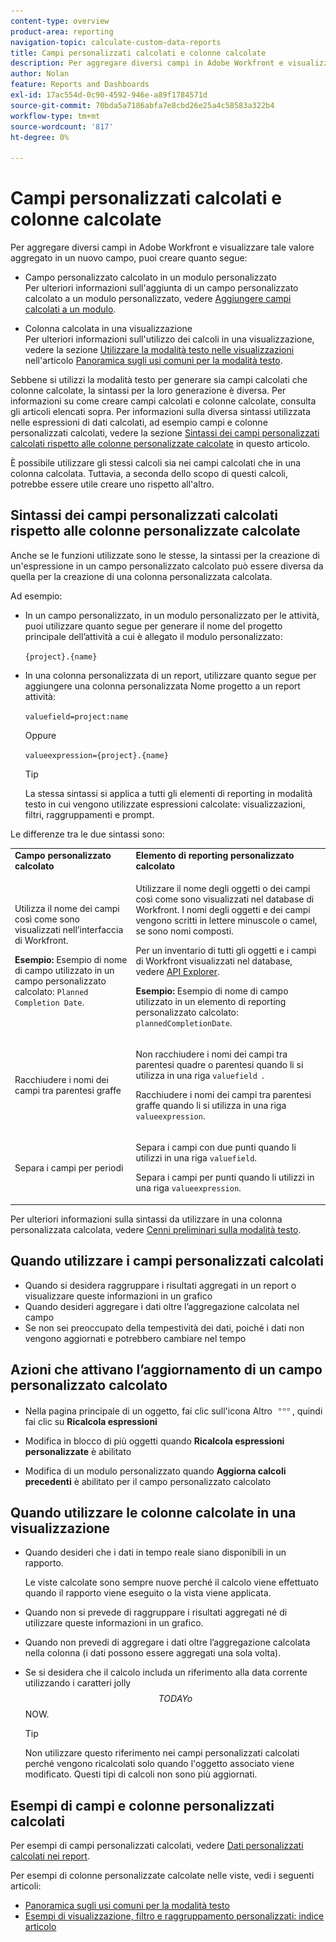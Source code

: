 ```yaml
---
content-type: overview
product-area: reporting
navigation-topic: calculate-custom-data-reports
title: Campi personalizzati calcolati e colonne calcolate
description: Per aggregare diversi campi in Adobe Workfront e visualizzare tale valore aggregato in un nuovo campo, è possibile creare un campo personalizzato calcolato in un modulo personalizzato o una colonna calcolata in una visualizzazione.
author: Nolan
feature: Reports and Dashboards
exl-id: 17ac554d-0c90-4592-946e-a89f1784571d
source-git-commit: 70bda5a7186abfa7e8cbd26e25a4c58583a322b4
workflow-type: tm+mt
source-wordcount: '817'
ht-degree: 0%

---
```


# Campi personalizzati calcolati e colonne calcolate

Per aggregare diversi campi in Adobe Workfront e visualizzare tale valore aggregato in un nuovo campo, puoi creare quanto segue:

* Campo personalizzato calcolato in un modulo personalizzato\
  Per ulteriori informazioni sull&#39;aggiunta di un campo personalizzato calcolato a un modulo personalizzato, vedere [Aggiungere campi calcolati a un modulo](/help/quicksilver/administration-and-setup/customize-workfront/create-manage-custom-forms/form-designer/design-a-form/add-a-calculated-field.md).

* Colonna calcolata in una visualizzazione\
  Per ulteriori informazioni sull&#39;utilizzo dei calcoli in una visualizzazione, vedere la sezione [Utilizzare la modalità testo nelle visualizzazioni](../../../reports-and-dashboards/reports/text-mode/understand-common-uses-text-mode.md#use-text-mode-in-views) nell&#39;articolo [Panoramica sugli usi comuni per la modalità testo](../../../reports-and-dashboards/reports/text-mode/understand-common-uses-text-mode.md).

Sebbene si utilizzi la modalità testo per generare sia campi calcolati che colonne calcolate, la sintassi per la loro generazione è diversa. Per informazioni su come creare campi calcolati e colonne calcolate, consulta gli articoli elencati sopra. Per informazioni sulla diversa sintassi utilizzata nelle espressioni di dati calcolati, ad esempio campi e colonne personalizzati calcolati, vedere la sezione [Sintassi dei campi personalizzati calcolati rispetto alle colonne personalizzate calcolate](/help/quicksilver/reports-and-dashboards/reports/calc-cstm-data-reports/calculated-custom-fields-calculated-columns.md#syntax-of-calculated-custom-fields-vs-calculated-custom-columns) in questo articolo.

È possibile utilizzare gli stessi calcoli sia nei campi calcolati che in una colonna calcolata. Tuttavia, a seconda dello scopo di questi calcoli, potrebbe essere utile creare uno rispetto all&#39;altro.

## Sintassi dei campi personalizzati calcolati rispetto alle colonne personalizzate calcolate

Anche se le funzioni utilizzate sono le stesse, la sintassi per la creazione di un&#39;espressione in un campo personalizzato calcolato può essere diversa da quella per la creazione di una colonna personalizzata calcolata.

Ad esempio:

* In un campo personalizzato, in un modulo personalizzato per le attività, puoi utilizzare quanto segue per generare il nome del progetto principale dell’attività a cui è allegato il modulo personalizzato:

  `{project}.{name}`

* In una colonna personalizzata di un report, utilizzare quanto segue per aggiungere una colonna personalizzata Nome progetto a un report attività:

  `valuefield=project:name`

  Oppure

  `valueexpression={project}.{name}`

  >[!TIP]
  >
  >La stessa sintassi si applica a tutti gli elementi di reporting in modalità testo in cui vengono utilizzate espressioni calcolate: visualizzazioni, filtri, raggruppamenti e prompt.

Le differenze tra le due sintassi sono:

<table style="table-layout:auto"> 
 <col> 
 <col> 
 <tbody> 
  <tr> 
   <td><strong>Campo personalizzato calcolato</strong></td>
   <td><strong>Elemento di reporting personalizzato calcolato</strong></td> 
  </tr> 
  <tr> 
   <td> <p>Utilizza il nome dei campi così come sono visualizzati nell’interfaccia di Workfront.</p> <p class="example" data-mc-autonum="<b>Example: </b>"><span class="autonumber"><span><b>Esempio: </b></span></span>Esempio di nome di campo utilizzato in un campo personalizzato calcolato: <code>Planned Completion Date</code>.</p> </td> 
   <td> <p>Utilizzare il nome degli oggetti o dei campi così come sono visualizzati nel database di Workfront. I nomi degli oggetti e dei campi vengono scritti in lettere minuscole o camel, se sono nomi composti. </p> <p>Per un inventario di tutti gli oggetti e i campi di Workfront visualizzati nel database, vedere <a href="../../../wf-api/general/api-explorer.md" class="MCXref xref">API Explorer</a>. </p> <p class="example" data-mc-autonum="<b>Example: </b>"><span class="autonumber"><span><b>Esempio: </b></span></span>Esempio di nome di campo utilizzato in un elemento di reporting personalizzato calcolato: <code>plannedCompletionDate</code>.</p> </td> 
  </tr> 
  <tr> 
   <td>Racchiudere i nomi dei campi tra parentesi graffe</td> 
   <td> <p>Non racchiudere i nomi dei campi tra parentesi quadre o parentesi quando li si utilizza in una riga <code>valuefield </code>.</p> <p>Racchiudere i nomi dei campi tra parentesi graffe quando li si utilizza in una riga <code>valueexpression</code>.</p> </td> 
  </tr> 
  <tr> 
   <td>Separa i campi per periodi</td> 
   <td> <p>Separa i campi con due punti quando li utilizzi in una riga <code>valuefield</code>.</p> <p>Separa i campi per punti quando li utilizzi in una riga <code>valueexpression</code>.</p> </td> 
  </tr> 
 </tbody> 
</table>

Per ulteriori informazioni sulla sintassi da utilizzare in una colonna personalizzata calcolata, vedere [Cenni preliminari sulla modalità testo](../../../reports-and-dashboards/reports/text-mode/understand-text-mode.md).

## Quando utilizzare i campi personalizzati calcolati

* Quando si desidera raggruppare i risultati aggregati in un report o visualizzare queste informazioni in un grafico
* Quando desideri aggregare i dati oltre l’aggregazione calcolata nel campo
* Se non sei preoccupato della tempestività dei dati, poiché i dati non vengono aggiornati e potrebbero cambiare nel tempo

## Azioni che attivano l’aggiornamento di un campo personalizzato calcolato

* Nella pagina principale di un oggetto, fai clic sull&#39;icona Altro ![Icona Altro](assets/more-icon.png), quindi fai clic su **Ricalcola espressioni**

* Modifica in blocco di più oggetti quando **Ricalcola espressioni personalizzate** è abilitato
* Modifica di un modulo personalizzato quando **Aggiorna calcoli precedenti** è abilitato per il campo personalizzato calcolato

## Quando utilizzare le colonne calcolate in una visualizzazione

* Quando desideri che i dati in tempo reale siano disponibili in un rapporto.

  Le viste calcolate sono sempre nuove perché il calcolo viene effettuato quando il rapporto viene eseguito o la vista viene applicata.

* Quando non si prevede di raggruppare i risultati aggregati né di utilizzare queste informazioni in un grafico.
* Quando non prevedi di aggregare i dati oltre l’aggregazione calcolata nella colonna (i dati possono essere aggregati una sola volta).
* Se si desidera che il calcolo includa un riferimento alla data corrente utilizzando i caratteri jolly $$TODAY o $$NOW.

  >[!TIP]
  >
  >Non utilizzare questo riferimento nei campi personalizzati calcolati perché vengono ricalcolati solo quando l&#39;oggetto associato viene modificato. Questi tipi di calcoli non sono più aggiornati.

## Esempi di campi e colonne personalizzati calcolati

Per esempi di campi personalizzati calcolati, vedere [Dati personalizzati calcolati nei report](../../../reports-and-dashboards/reports/calc-cstm-data-reports/calculated-custom-data-reports.md).

Per esempi di colonne personalizzate calcolate nelle viste, vedi i seguenti articoli:

* [Panoramica sugli usi comuni per la modalità testo](../../../reports-and-dashboards/reports/text-mode/understand-common-uses-text-mode.md)
* [Esempi di visualizzazione, filtro e raggruppamento personalizzati: indice articolo](../../../reports-and-dashboards/reports/custom-view-filter-grouping-samples/custom-view-filter-grouping-samples.md)
